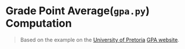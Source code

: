 # Grade Point Average(`gpa.py`) Computation
> Based on the example on the [University of Pretoria](https://www.up.ac.za/) [GPA website](https://www.up.ac.za/students/article/2745908/how-to-calculate-your-gpa-calculation-of-grade-point-average-based-on-module-credits).
> 

